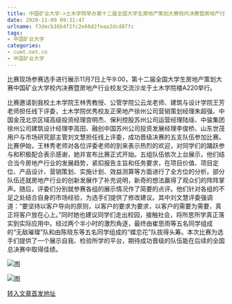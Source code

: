 ```yaml
---
title: 中国矿业大学->土木学院举办第十二届全国大学生房地产策划大赛校内决赛暨房地产行业校友交流沙龙 | cumt.net.cn
date: 2020-11-09 09:31:47
urlname: f3decb16b4f2fc2e66d2feaa3dcd87fc
tags: 
- 中国矿业大学
categories:
- cumt.net.cn
- 中国矿业大学
---
```

比赛现场参赛选手进行展示11月7日上午9:00，第十二届全国大学生房地产策划大赛中国矿业大学校内决赛暨房地产行业校友交流沙龙于土木学院楼A220举行。

比赛邀请到我校土木学院王林秀教授、公管学院公云龙老师、建筑与设计学院王芳老师担任线下评委，土木学院优秀校友正荣地产徐州公司营销策划经理朱超强、中国金茂北京区域高级投资经理宫明杰、保利控股苏州公司运营经理陆瑶、中骏集团徐州公司建筑设计经理李高田、融创中国苏州公司投资发展经理李俊桥、山东世茂用户与市场研究部主管刘文慧担任线上评委，成功晋级决赛的五支队伍参加比赛。比赛伊始，王林秀老师对各位评委老师的到来表示热烈的欢迎，对同学们的踊跃参与和积极配合表示感谢，她并宣布比赛正式开始。五组队伍依次上台展示，他们结合当今房地产行业的发展趋势，紧扣报告主旨和任务要求，在项目价值、项目定位、产品设计、营销策划、实施计划、效益测算等方面进行了全方位的分析。部分队伍还就房地产行业的创新发展作了补充说明，新奇的想法赢得了观众们的阵阵掌声。随后，评委们分别就参赛各组的展示情况作了简要的点评。他们针对各组的不足之处结合自身的市场经验，为选手们提供了修改建议。其中刘文慧评委强调道：“要坚持以客户导向的原则，以客户的要求为要求，以客户的需要为需要，真正将客户放在心上。”同时她也建议同学们走出校园，接触社会，将所思所学真正落实到实际应用中。经过两个半小时的激烈角逐，最终由崔思雨等五名同学组成的“无敌璀璨”队和由陈晓东等五名同学组成的“蝶恋花”队拔得头筹。本次比赛为选手们提供了一个展示自我、检验所学的平台，期待成功晋级的队伍能在后续的全国总决赛中取得佳绩。

![图](http://xwzx.cumt.edu.cn/_upload/article/images/a9/09/db2f497040398835034f18a56eae/981475a0-538d-4aca-a874-2d7e7bdb246a.png)

![图](http://xwzx.cumt.edu.cn/_upload/article/images/a9/09/db2f497040398835034f18a56eae/d126a569-1348-4582-974c-a779b2725d45.png)

[转入文章首发地址](http://xwzx.cumt.edu.cn/da/e8/c523a580328/page.htm)